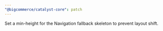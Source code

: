 ```yaml
---
"@bigcommerce/catalyst-core": patch
---
```


Set a min-height for the Navigation fallback skeleton to prevent layout shift.
